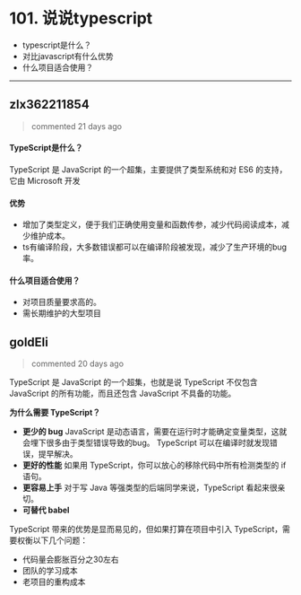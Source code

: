
 # 101.  说说typescript 
 * typescript是什么？
* 对比javascript有什么优势
* 什么项目适合使用？ 
 ***
## zlx362211854 
 > commented 21 days ago 

#### TypeScript是什么？
TypeScript 是 JavaScript 的一个超集，主要提供了类型系统和对 ES6 的支持，它由 Microsoft 开发
#### 优势
* 增加了类型定义，便于我们正确使用变量和函数传参，减少代码阅读成本，减少维护成本。
* ts有编译阶段，大多数错误都可以在编译阶段被发现，减少了生产环境的bug率。
#### 什么项目适合使用？
* 对项目质量要求高的。
* 需长期维护的大型项目
## goldEli 
 > commented 20 days ago 

TypeScript 是 JavaScript 的一个超集，也就是说 TypeScript 不仅包含 JavaScript 的所有功能，而且还包含 JavaScript 不具备的功能。

**为什么需要 TypeScript？**

- **更少的 bug** JavaScript 是动态语言，需要在运行时才能确定变量类型，这就会埋下很多由于类型错误导致的bug。 TypeScript 可以在编译时就发现错误，提早解决。
- **更好的性能** 如果用 TypeScript，你可以放心的移除代码中所有检测类型的 if 语句。
- **更容易上手** 对于写 Java 等强类型的后端同学来说，TypeScript 看起来很亲切。
- **可替代 babel**

TypeScript 带来的优势是显而易见的，但如果打算在项目中引入 TypeScript，需要权衡以下几个问题：

- 代码量会膨胀百分之30左右
- 团队的学习成本
- 老项目的重构成本